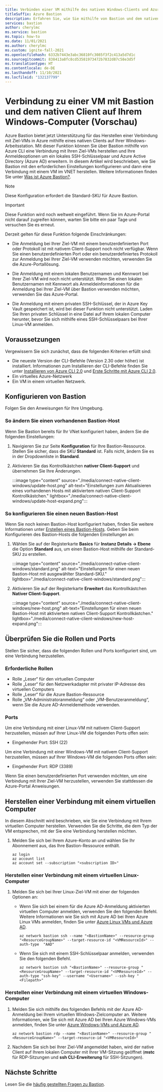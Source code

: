 ```yaml
---
title: Verbinden einer VM mithilfe des nativen Windows-Clients und Azure Bastion
titleSuffix: Azure Bastion
description: Erfahren Sie, wie Sie mithilfe von Bastion und dem nativen Windows-Client eine Verbindung zu einer VM von einem Windows Computer herstellen.
services: bastion
author: cherylmc
ms.service: bastion
ms.topic: how-to
ms.date: 11/01/2021
ms.author: cherylmc
ms.custom: ignite-fall-2021
ms.openlocfilehash: 6332b7443e3abc36810fc3085f3f2c413a5d7d1c
ms.sourcegitcommit: 838413a8fc8cd53581973472b7832d87c58e3d5f
ms.translationtype: HT
ms.contentlocale: de-DE
ms.lasthandoff: 11/10/2021
ms.locfileid: "132137799"
---
```

# <a name="connect-to-a-vm-using-bastion-and-the-native-client-on-your-windows-computer-preview"></a>Verbindung zu einer VM mit Bastion und dem nativen Client auf Ihrem Windows-Computer (Vorschau)

Azure Bastion bietet jetzt Unterstützung für das Herstellen einer Verbindung mit Ziel-VMs in Azure mithilfe eines nativen Clients auf Ihrer Windows-Arbeitsstation. Mit dieser Funktion können Sie über Bastion mithilfe von Azure CLI eine Verbindung mit Ihren Ziel-VMs herstellen und Ihre Anmeldeoptionen um ein lokales SSH-Schlüsselpaar und Azure Active Directory (Azure AD) erweitern. In diesem Artikel wird beschrieben, wie Sie Bastion mit den erforderlichen Einstellungen konfigurieren und dann eine Verbindung mit einem VM im VNET herstellen. Weitere Informationen finden Sie unter [Was ist Azure Bastion?](bastion-overview.md).

> [!NOTE]
> Diese Konfiguration erfordert die Standard-SKU für Azure Bastion.
>

> [!IMPORTANT]
> Diese Funktion wird noch weltweit eingeführt. Wenn Sie im Azure-Portal nicht darauf zugreifen können, warten Sie bitte ein paar Tage und versuchen Sie es erneut.


Derzeit gelten für diese Funktion folgende Einschränkungen:

* Die Anmeldung bei Ihrer Ziel-VM mit einem benutzerdefinierten Port oder Protokoll ist mit nativem Client-Support noch nicht verfügbar. Wenn Sie einen benutzerdefinierten Port oder ein benutzerdefiniertes Protokoll zur Anmeldung bei Ihrer Ziel-VM verwenden möchten, verwenden Sie die Azure-Portallösung.

* Die Anmeldung mit einem lokalen Benutzernamen und Kennwort bei Ihrer Ziel-VM wird noch nicht unterstützt. Wenn Sie einen lokalen Benutzernamen mit Kennwort als Anmeldeinformationen für die Anmeldung bei Ihrer Ziel-VM über Bastion verwenden möchten, verwenden Sie das Azure-Portal.

* Die Anmeldung mit einem privaten SSH-Schlüssel, der in Azure Key Vault gespeichert ist, wird bei dieser Funktion nicht unterstützt. Laden Sie Ihren privaten Schlüssel in eine Datei auf Ihrem lokalen Computer herunter, bevor Sie sich mithilfe eines SSH-Schlüsselpaars bei Ihrer Linux-VM anmelden.

## <a name="prerequisites"></a><a name="prereq"></a>Voraussetzungen

Vergewissern Sie sich zunächst, dass die folgenden Kriterien erfüllt sind:

* Die neueste Version der CLI-Befehle (Version 2.30 oder höher) ist installiert. Informationen zum Installieren der CLI-Befehle finden Sie unter [Installieren von Azure CLI 2.0](/cli/azure/install-azure-cli) und [Erste Schritte mit Azure CLI 2.0](/cli/azure/get-started-with-azure-cli).
* Ein virtuelles Azure-Netzwerk
* Ein VM in einem virtuellen Netzwerk.

## <a name="configure-bastion"></a>Konfigurieren von Bastion

Folgen Sie den Anweisungen für Ihre Umgebung.

### <a name="to-modify-an-existing-bastion-host"></a>So ändern Sie einen vorhandenen Bastion-Host

Wenn Sie Bastion bereits für Ihr VNet konfiguriert haben, ändern Sie die folgenden Einstellungen:

1. Navigieren Sie zur Seite **Konfiguration** für Ihre Bastion-Ressource. Stellen Sie sicher, dass die SKU **Standard** ist. Falls nicht, ändern Sie es in der Dropdownliste in **Standard**.
1. Aktivieren Sie das Kontrollkästchen **nativer Client-Support** und übernehmen Sie Ihre Änderungen.

    :::image type="content" source="./media/connect-native-client-windows/update-host.png" alt-text="Einstellungen zum Aktualisieren eines vorhandenen Hosts mit aktiviertem nativen Client-Support Kontrollkästchen." lightbox="./media/connect-native-client-windows/update-host-expand.png":::

### <a name="to-configure-a-new-bastion-host"></a>So konfigurieren Sie einen neuen Bastion-Host

Wenn Sie noch keinen Bastion-Host konfiguriert haben, finden Sie weitere Informationen unter [Erstellen eines Bastion-Hosts](tutorial-create-host-portal.md#createhost). Geben Sie beim Konfigurieren des Bastion-Hosts die folgenden Einstellungen an:

1. Wählen Sie auf der Registerkarte **Basics** für **Instanz Details -> Ebene** die Option **Standard** aus, um einen Bastion-Host mithilfe der Standard-SKU zu erstellen.

   :::image type="content" source="./media/connect-native-client-windows/standard.png" alt-text="Einstellungen für einen neuen Bastion-Host mit ausgewählter Standard-SKU." lightbox="./media/connect-native-client-windows/standard.png":::
1. Aktivieren Sie auf der Registerkarte **Erweitert** das Kontrollkästchen **Nativer Client-Support**.

   :::image type="content" source="./media/connect-native-client-windows/new-host.png" alt-text="Einstellungen für einen neuen Bastion-Host mit aktiviertem nativen Client-Support Kontrollkästchen." lightbox="./media/connect-native-client-windows/new-host-expand.png":::

## <a name="verify-roles-and-ports"></a>Überprüfen Sie die Rollen und Ports

Stellen Sie sicher, dass die folgenden Rollen und Ports konfiguriert sind, um eine Verbindung herzustellen.

### <a name="required-roles"></a>Erforderliche Rollen

* Rolle „Leser“ für den virtuellen Computer
* Rolle „Leser“ für den Netzwerkadapter mit privater IP-Adresse des virtuellen Computers
* Rolle „Leser“ für die Azure Bastion-Ressource
* Rolle „VM-Administratoranmeldung“ oder „VM-Benutzeranmeldung“, wenn Sie die Azure AD-Anmeldemethode verwenden.

### <a name="ports"></a>Ports

Um eine Verbindung mit einer Linux-VM mit nativem Client-Support herzustellen, müssen auf Ihrer Linux-VM die folgenden Ports offen sein:

* Eingehender Port: SSH (22)

Um eine Verbindung mit einer Windows-VM mit nativem Client-Support herzustellen, müssen auf Ihrer Windows-VM die folgenden Ports offen sein:

* Eingehender Port: RDP (3389)

Wenn Sie einen benutzerdefinierten Port verwenden möchten, um eine Verbindung mit Ihrer Ziel-VM herzustellen, verwenden Sie stattdessen die Azure-Portal Anweisungen.

## <a name="connect-to-a-vm"></a><a name="connect"></a>Herstellen einer Verbindung mit einem virtuellen Computer

In diesem Abschnitt wird beschrieben, wie Sie eine Verbindung mit Ihrem virtuellen Computer herstellen. Verwenden Sie die Schritte, die dem Typ der VM entsprechen, mit der Sie eine Verbindung herstellen möchten.

1. Melden Sie sich bei Ihrem Azure-Konto an und wählen Sie Ihr Abonnement aus, das Ihre Bastion-Ressource enthält.

   ```azurecli-interactive
   az login
   az account list
   az account set --subscription "<subscription ID>"
   ```

### <a name="connect-to-a-linux-vm"></a>Herstellen einer Verbindung mit einem virtuellen Linux-Computer

1. Melden Sie sich bei Ihrer Linux-Ziel-VM mit einer der folgenden Optionen an:

   * Wenn Sie sich bei einem für die Azure AD-Anmeldung aktivierten virtuellen Computer anmelden, verwenden Sie den folgenden Befehl. Weitere Informationen wie Sie sich mit Azure AD bei Ihren Azure Linux VMs anmelden, finden Sie unter [Azure Linux VMs und Azure AD](../active-directory/devices/howto-vm-sign-in-azure-ad-linux.md).

     ```azurecli-interactive
     az network bastion ssh --name "<BastionName>" --resource-group "<ResourceGroupName>" --target-resource-id "<VMResourceId>" --auth-type  "AAD"
     ```

   * Wenn Sie sich mit einem SSH-Schlüsselpaar anmelden, verwenden Sie den folgenden Befehl.

      ```azurecli-interactive
      az network bastion ssh "<BastionName>" --resource-group "<ResourceGroupName>" --target-resource-id "<VMResourceId>" --auth-type "ssh-key" --username "<Username>" --ssh-key "<Filepath>"
      ```

### <a name="connect-to-a-windows-vm"></a>Herstellen einer Verbindung mit einem virtuellen Windows-Computer

1. Melden Sie sich mithilfe des folgenden Befehls mit der Azure AD-Anmeldung bei Ihrem virtuellen Windows-Zielcomputer an. Weitere Informationen, wie Sie sich mit Azure AD bei Ihren Azure Windows-VMs anmelden, finden Sie unter [Azure Windows-VMs und Azure AD](../active-directory/devices/howto-vm-sign-in-azure-ad-windows.md).

      ```azurecli-interactive
      az network bastion rdp --name "<BastionName>" --resource-group "<ResourceGroupName>" --target-resource-id "<VMResourceId>"
      ```

1. Nachdem Sie sich bei Ihrer Ziel-VM angemeldet haben, wird der native Client auf Ihrem lokalen Computer mit Ihrer VM-Sitzung geöffnet (**mstc** für RDP-Sitzungen und **ssh CLI-Erweiterung** für SSH-Sitzungen).

## <a name="next-steps"></a>Nächste Schritte

Lesen Sie die [häufig gestellten Fragen zu Bastion](bastion-faq.md).
